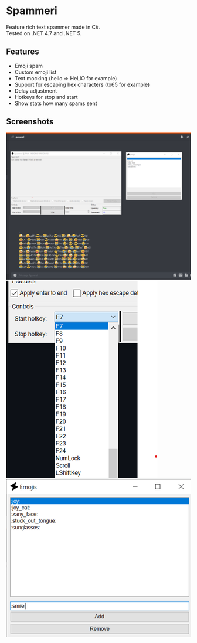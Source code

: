 # Spammeri
Feature rich text spammer made in C#.<br>
Tested on .NET 4.7 and .NET 5.

## Features
* Emoji spam
* Custom emoji list
* Text mocking (hello => HeLlO for example)
* Support for escaping hex characters (\x65 for example)
* Delay adjustment
* Hotkeys for stop and start
* Show stats how many spams sent

## Screenshots
![Spamming discord](/Images/screenshot.png)
![Hotkey configuring](/Images/hotkey.png)
![Emoji configuring](/Images/emoji.png)

